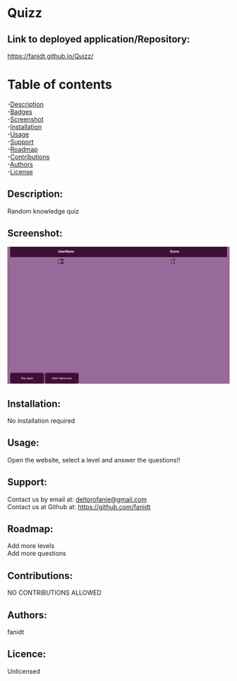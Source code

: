 # Quizz

  ## Link to deployed application/Repository: <br />
  https://fanidt.github.io/Quizz/

 # Table of contents <br />
 -[Description](##Description) <br />
 -[Badges](##Badges) <br />
  -[Screenshot](##Screenshot) <br />
 -[Installation](##Installation) <br />
 -[Usage](##Usage) <br />
 -[Support](##Support) <br />
  -[Roadmap](##Roadmap) <br />
 -[Contributions](##Contributions) <br />
 -[Authors](##Authors) <br />
 -[License](##Licence) <br />

  ## Description: <br />
  Random knowledge quiz

  
  ## Screenshot: <br />
   ![alt text](https://github.com/fanidt/Quizz/blob/main/images/Screen%20Shot%202021-05-23%20at%2010.06.45%20PM.png)
  
  ## Installation: <br />
  No installation required

  ## Usage: <br />
  Open the website, select a level and answer the questions!!

  ## Support: <br />
  Contact us by email at: deltorofanie@gmail.com <br />
  Contact us at Github at: https://github.com/fanidt

  ## Roadmap: <br />
  Add more levels <br /> Add more questions

  ## Contributions: <br />
  NO CONTRIBUTIONS ALLOWED

  ## Authors: <br />
  fanidt
  
  ## Licence: <br />
  Unlicensed <br />


